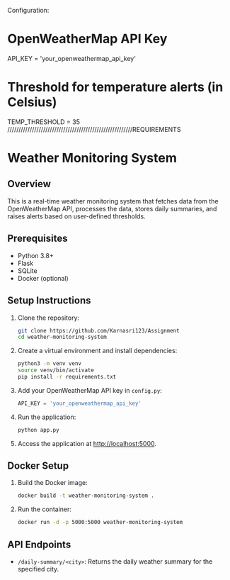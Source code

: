Configuration:
# OpenWeatherMap API Key
API_KEY = 'your_openweathermap_api_key'

# Threshold for temperature alerts (in Celsius)
TEMP_THRESHOLD = 35
////////////////////////////////////////////////////////REQUIREMENTS
# Weather Monitoring System

## Overview
This is a real-time weather monitoring system that fetches data from the OpenWeatherMap API, processes the data, stores daily summaries, and raises alerts based on user-defined thresholds.

## Prerequisites
- Python 3.8+
- Flask
- SQLite
- Docker (optional)

## Setup Instructions

1. Clone the repository:

    ```bash
    git clone https://github.com/Karnasri123/Assignment
    cd weather-monitoring-system
    ```

2. Create a virtual environment and install dependencies:

    ```bash
    python3 -m venv venv
    source venv/bin/activate
    pip install -r requirements.txt
    ```

3. Add your OpenWeatherMap API key in `config.py`:

    ```python
    API_KEY = 'your_openweathermap_api_key'
    ```

4. Run the application:

    ```bash
    python app.py
    ```

5. Access the application at [http://localhost:5000](http://localhost:5000).

## Docker Setup

1. Build the Docker image:

    ```bash
    docker build -t weather-monitoring-system .
    ```

2. Run the container:

    ```bash
    docker run -d -p 5000:5000 weather-monitoring-system
    ```

## API Endpoints

- `/daily-summary/<city>`: Returns the daily weather summary for the specified city.
